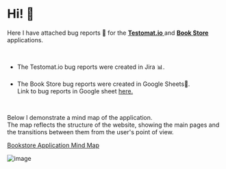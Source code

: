 
<h1>Hi! 💪</h1>
<p>Here I have attached bug reports 🐞 for the <a href="https://testomat.io/" target="_blank"> <b>Testomat.io</b> </a> and <a href="https://demoqa.com/books" target="_blank"> <b>Book Store</b> </a>applications.</p>
<br>
  <ul>
  <li>The Testomat.io bug reports were created in Jira 📊.</li>
  <br>
  <li>The Book Store bug reports were created in Google Sheets📝. 
    <br>
    Link to bug reports in Google sheet <a href="https://docs.google.com/spreadsheets/d/1oprHB6L1n0X1c3QTfigsK5AcIUwJCT3QBjTxKwp6fD4/edit?usp=sharing" target="_blank">here.</a></li>
</ul>
<br>
<p> Below I demonstrate a mind map of the application. <br>
The map reflects the structure of the website, showing the main pages and the transitions between them from the user's point of view.</p>
<a href="https://miro.com/app/board/uXjVLzNDMnE=/?share_link_id=612734966371" target="_blank">Bookstore Application Mind Map</a>

![image](https://github.com/user-attachments/assets/32376403-2977-4b82-b2f0-72dcd4232763)
